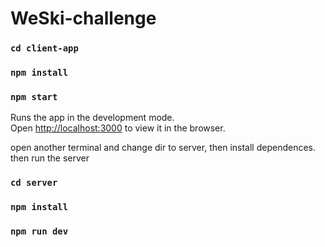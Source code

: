 # WeSki-challenge

### `cd client-app`
### `npm install`
### `npm start`

Runs the app in the development mode.\
Open [http://localhost:3000](http://localhost:3000) to view it in the browser.

open another terminal and change dir to server, then install dependences. then run the server
### `cd server`
### `npm install`
### `npm run dev`
